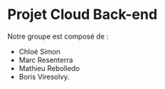 # Projet Cloud Back-end

Notre groupe est composé de :
- Chloé Simon
- Marc Resenterra	
- Mathieu Rebolledo	 
- Boris Viresolvy.
